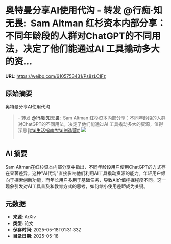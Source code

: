 # 奥特曼分享AI使用代沟 - 转发 @行痴·知无畏:&ensp;Sam Altman 红杉资本内部分享：不同年龄段的人群对ChatGPT的不同用法，决定了他们能通过AI 工具撬动多大的资...

**URL**: https://weibo.com/6105753431/Ps8zLCIFz

## 原始摘要

奥特曼分享AI使用代沟<br><blockquote> - 转发 <a href="https://weibo.com/5078115336" target="_blank">@行痴·知无畏</a>: Sam Altman 红杉资本内部分享：不同年龄段的人群对ChatGPT的不同用法，决定了他们能通过AI 工具撬动多大的资源，值得深思🤔<a href="https://m.weibo.cn/search?containerid=231522type%3D1%26t%3D10%26q%3D%23ai%E7%94%9F%E6%B4%BB%E6%8C%87%E5%8D%97%23&amp;extparam=%23ai%E7%94%9F%E6%B4%BB%E6%8C%87%E5%8D%97%23" data-hide=""><span class="surl-text">#ai生活指南#</span></a><a href="https://m.weibo.cn/search?containerid=231522type%3D1%26t%3D10%26q%3D%23ai%E5%88%9B%E9%80%A0%E8%90%A5%23" data-hide=""><span class="surl-text">#ai创造营#</span></a> <img style="" src="https://tvax3.sinaimg.cn/large/005xFfM4ly1i1efuvivg3j30wi14f11p.jpg" referrerpolicy="no-referrer"><br><br></blockquote>

## AI 摘要

Sam Altman在红杉资本内部分享中指出，不同年龄段用户使用ChatGPT的方式存在显著差异，这种"AI代沟"直接影响他们利用AI工具撬动资源的能力。年轻用户倾向于探索创新功能，而年长用户多用于基础任务，导致AI价值挖掘程度不同。这一现象引发对AI工具普及和教育方式的思考，如何缩小使用差距成为关键。

## 元数据

- **来源**: ArXiv
- **类型**: 论文
- **保存时间**: 2025-05-18T01:31:33Z
- **目录日期**: 2025-05-18
